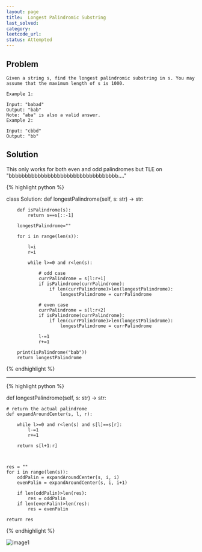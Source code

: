 ```yaml
---
layout: page
title:  Longest Palindromic Substring
last_solved: 
category: 
leetcode_url: 
status: Attempted
---
```


Problem
-------

```
Given a string s, find the longest palindromic substring in s. You may assume that the maximum length of s is 1000.

Example 1:

Input: "babad"
Output: "bab"
Note: "aba" is also a valid answer.
Example 2:

Input: "cbbd"
Output: "bb"

```

Solution
----------

This only works for both even and odd palindromes but TLE on "bbbbbbbbbbbbbbbbbbbbbbbbbbbbbbbbbb...."

{% highlight python %}

class Solution:
    def longestPalindrome(self, s: str) -> str:
        
        def isPalindrome(s):
            return s==s[::-1]
        
        longestPalindrome=""
        
        for i in range(len(s)):
            
            l=i
            r=i
            
            while l>=0 and r<len(s):

                # odd case
                currPalindrome = s[l:r+1]
                if isPalindrome(currPalindrome):
                    if len(currPalindrome)>len(longestPalindrome):
                        longestPalindrome = currPalindrome
                
                # even case
                currPalindrome = s[l:r+2]
                if isPalindrome(currPalindrome):
                    if len(currPalindrome)>len(longestPalindrome):
                        longestPalindrome = currPalindrome
                
                l-=1
                r+=1
        
        print(isPalindrome("bab"))
        return longestPalindrome

{% endhighlight %}

_______________

{% highlight python %}

def longestPalindrome(self, s: str) -> str:
    
    # return the actual palindrome
    def expandAroundCenter(s, l, r):

        while l>=0 and r<len(s) and s[l]==s[r]:
            l-=1
            r+=1

        return s[l+1:r]



    res = ""
    for i in range(len(s)):
        oddPalin = expandAroundCenter(s, i, i)
        evenPalin = expandAroundCenter(s, i, i+1)

        if len(oddPalin)>len(res):
            res = oddPalin
        if len(evenPalin)>len(res):
            res = evenPalin

    return res

{% endhighlight %}

![image1]()